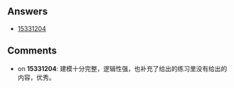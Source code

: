 ## Answers
- [15331204](https://linwh8.github.io/Function-Model/)

## Comments
- on **15331204**: 建模十分完整，逻辑性强，也补充了给出的练习里没有给出的内容，优秀。